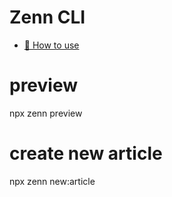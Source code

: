 # Zenn CLI

* [📘 How to use](https://zenn.dev/zenn/articles/zenn-cli-guide)

# preview
npx zenn preview

# create new article
npx zenn new:article
